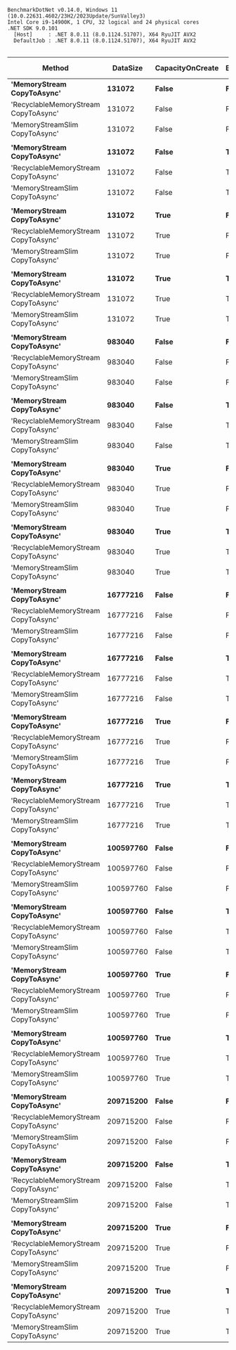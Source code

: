 ```

BenchmarkDotNet v0.14.0, Windows 11 (10.0.22631.4602/23H2/2023Update/SunValley3)
Intel Core i9-14900K, 1 CPU, 32 logical and 24 physical cores
.NET SDK 9.0.101
  [Host]     : .NET 8.0.11 (8.0.1124.51707), X64 RyuJIT AVX2
  DefaultJob : .NET 8.0.11 (8.0.1124.51707), X64 RyuJIT AVX2


```
| Method                               | DataSize  | CapacityOnCreate | BulkInitialFill | Mean         | Error     | StdDev    | Ratio | RatioSD | Gen0       | Gen1       | Gen2       | Allocated     | Alloc Ratio |
|------------------------------------- |---------- |----------------- |---------------- |-------------:|----------:|----------:|------:|--------:|-----------:|-----------:|-----------:|--------------:|------------:|
| **&#39;MemoryStream CopyToAsync&#39;**           | **131072**    | **False**            | **False**           |     **96.68 ms** |  **1.308 ms** |  **1.223 ms** |  **1.00** |    **0.02** |  **4000.0000** |  **4000.0000** |  **4000.0000** |   **25237.32 KB** |       **1.000** |
| &#39;RecyclableMemoryStream CopyToAsync&#39; | 131072    | False            | False           |     96.53 ms |  1.750 ms |  1.637 ms |  1.00 |    0.02 |          - |          - |          - |      41.96 KB |       0.002 |
| &#39;MemoryStreamSlim CopyToAsync&#39;       | 131072    | False            | False           |     96.56 ms |  1.559 ms |  1.459 ms |  1.00 |    0.02 |          - |          - |          - |      44.54 KB |       0.002 |
|                                      |           |                  |                 |              |           |           |       |         |            |            |            |               |             |
| **&#39;MemoryStream CopyToAsync&#39;**           | **131072**    | **False**            | **True**            |     **96.61 ms** |  **1.707 ms** |  **1.596 ms** |  **1.00** |    **0.02** |  **4000.0000** |  **4000.0000** |  **4000.0000** |    **12825.6 KB** |       **1.000** |
| &#39;RecyclableMemoryStream CopyToAsync&#39; | 131072    | False            | True            |     96.39 ms |  1.503 ms |  1.406 ms |  1.00 |    0.02 |          - |          - |          - |      41.91 KB |       0.003 |
| &#39;MemoryStreamSlim CopyToAsync&#39;       | 131072    | False            | True            |     96.57 ms |  1.698 ms |  1.588 ms |  1.00 |    0.02 |          - |          - |          - |      44.43 KB |       0.003 |
|                                      |           |                  |                 |              |           |           |       |         |            |            |            |               |             |
| **&#39;MemoryStream CopyToAsync&#39;**           | **131072**    | **True**             | **False**           |     **96.57 ms** |  **1.403 ms** |  **1.312 ms** |  **1.00** |    **0.02** |  **4000.0000** |  **4000.0000** |  **4000.0000** |   **12825.65 KB** |       **1.000** |
| &#39;RecyclableMemoryStream CopyToAsync&#39; | 131072    | True             | False           |     96.53 ms |  1.518 ms |  1.420 ms |  1.00 |    0.02 |          - |          - |          - |      41.96 KB |       0.003 |
| &#39;MemoryStreamSlim CopyToAsync&#39;       | 131072    | True             | False           |     96.55 ms |  1.505 ms |  1.408 ms |  1.00 |    0.02 |          - |          - |          - |      44.38 KB |       0.003 |
|                                      |           |                  |                 |              |           |           |       |         |            |            |            |               |             |
| **&#39;MemoryStream CopyToAsync&#39;**           | **131072**    | **True**             | **True**            |     **96.28 ms** |  **1.339 ms** |  **1.253 ms** |  **1.00** |    **0.02** |  **4000.0000** |  **4000.0000** |  **4000.0000** |    **12825.5 KB** |       **1.000** |
| &#39;RecyclableMemoryStream CopyToAsync&#39; | 131072    | True             | True            |     96.27 ms |  1.784 ms |  1.669 ms |  1.00 |    0.02 |          - |          - |          - |      42.12 KB |       0.003 |
| &#39;MemoryStreamSlim CopyToAsync&#39;       | 131072    | True             | True            |     96.45 ms |  1.654 ms |  1.547 ms |  1.00 |    0.02 |          - |          - |          - |      44.33 KB |       0.003 |
|                                      |           |                  |                 |              |           |           |       |         |            |            |            |               |             |
| **&#39;MemoryStream CopyToAsync&#39;**           | **983040**    | **False**            | **False**           |     **74.47 ms** |  **1.441 ms** |  **1.348 ms** |  **1.00** |    **0.02** | **22714.2857** | **22428.5714** | **22428.5714** |  **108377.61 KB** |       **1.000** |
| &#39;RecyclableMemoryStream CopyToAsync&#39; | 983040    | False            | False           |    408.39 ms |  7.938 ms |  8.823 ms |  5.49 |    0.15 |          - |          - |          - |      71.78 KB |       0.001 |
| &#39;MemoryStreamSlim CopyToAsync&#39;       | 983040    | False            | False           |     74.52 ms |  1.282 ms |  1.200 ms |  1.00 |    0.02 |          - |          - |          - |      24.79 KB |       0.000 |
|                                      |           |                  |                 |              |           |           |       |         |            |            |            |               |             |
| **&#39;MemoryStream CopyToAsync&#39;**           | **983040**    | **False**            | **True**            |     **74.53 ms** |  **0.976 ms** |  **0.913 ms** |  **1.00** |    **0.02** | **10285.7143** | **10285.7143** | **10285.7143** |   **50905.18 KB** |       **1.000** |
| &#39;RecyclableMemoryStream CopyToAsync&#39; | 983040    | False            | True            |    408.60 ms |  7.998 ms |  7.481 ms |  5.48 |    0.12 |          - |          - |          - |      55.62 KB |       0.001 |
| &#39;MemoryStreamSlim CopyToAsync&#39;       | 983040    | False            | True            |    101.87 ms |  0.455 ms |  0.380 ms |  1.37 |    0.02 |          - |          - |          - |       26.2 KB |       0.001 |
|                                      |           |                  |                 |              |           |           |       |         |            |            |            |               |             |
| **&#39;MemoryStream CopyToAsync&#39;**           | **983040**    | **True**             | **False**           |     **74.41 ms** |  **1.077 ms** |  **1.008 ms** |  **1.00** |    **0.02** |  **9714.2857** |  **9714.2857** |  **9714.2857** |   **50914.18 KB** |       **1.000** |
| &#39;RecyclableMemoryStream CopyToAsync&#39; | 983040    | True             | False           |    409.39 ms |  8.068 ms |  8.633 ms |  5.50 |    0.13 |          - |          - |          - |      53.07 KB |       0.001 |
| &#39;MemoryStreamSlim CopyToAsync&#39;       | 983040    | True             | False           |    102.05 ms |  0.514 ms |  0.430 ms |  1.37 |    0.02 |          - |          - |          - |      26.25 KB |       0.001 |
|                                      |           |                  |                 |              |           |           |       |         |            |            |            |               |             |
| **&#39;MemoryStream CopyToAsync&#39;**           | **983040**    | **True**             | **True**            |     **74.26 ms** |  **0.937 ms** |  **0.877 ms** |  **1.00** |    **0.02** | **10142.8571** | **10142.8571** | **10142.8571** |   **50912.03 KB** |       **1.000** |
| &#39;RecyclableMemoryStream CopyToAsync&#39; | 983040    | True             | True            |    408.71 ms |  8.132 ms |  8.351 ms |  5.50 |    0.13 |          - |          - |          - |      53.55 KB |       0.001 |
| &#39;MemoryStreamSlim CopyToAsync&#39;       | 983040    | True             | True            |    101.95 ms |  0.474 ms |  0.396 ms |  1.37 |    0.02 |          - |          - |          - |       26.2 KB |       0.001 |
|                                      |           |                  |                 |              |           |           |       |         |            |            |            |               |             |
| **&#39;MemoryStream CopyToAsync&#39;**           | **16777216**  | **False**            | **False**           |    **368.85 ms** | **15.341 ms** | **45.234 ms** |  **1.02** |    **0.18** |  **8000.0000** |  **8000.0000** |  **8000.0000** |  **589775.61 KB** |       **1.000** |
| &#39;RecyclableMemoryStream CopyToAsync&#39; | 16777216  | False            | False           |  2,224.26 ms |  4.935 ms |  4.616 ms |  6.12 |    0.75 |          - |          - |          - |       1376 KB |       0.002 |
| &#39;MemoryStreamSlim CopyToAsync&#39;       | 16777216  | False            | False           |    370.71 ms |  2.041 ms |  1.909 ms |  1.02 |    0.13 |          - |          - |          - |      24.78 KB |       0.000 |
|                                      |           |                  |                 |              |           |           |       |         |            |            |            |               |             |
| **&#39;MemoryStream CopyToAsync&#39;**           | **16777216**  | **False**            | **True**            |    **279.54 ms** |  **4.360 ms** |  **4.078 ms** |  **1.00** |    **0.02** |  **3500.0000** |  **3500.0000** |  **3500.0000** |  **294927.66 KB** |       **1.000** |
| &#39;RecyclableMemoryStream CopyToAsync&#39; | 16777216  | False            | True            |  2,226.21 ms |  6.875 ms |  6.431 ms |  7.97 |    0.11 |          - |          - |          - |     161.84 KB |       0.001 |
| &#39;MemoryStreamSlim CopyToAsync&#39;       | 16777216  | False            | True            |    444.26 ms |  7.588 ms |  7.097 ms |  1.59 |    0.03 |          - |          - |          - |      26.79 KB |       0.000 |
|                                      |           |                  |                 |              |           |           |       |         |            |            |            |               |             |
| **&#39;MemoryStream CopyToAsync&#39;**           | **16777216**  | **True**             | **False**           |    **280.26 ms** |  **4.329 ms** |  **4.049 ms** |  **1.00** |    **0.02** |  **3500.0000** |  **3500.0000** |  **3500.0000** |   **294927.8 KB** |       **1.000** |
| &#39;RecyclableMemoryStream CopyToAsync&#39; | 16777216  | True             | False           |  2,227.42 ms |  4.190 ms |  3.919 ms |  7.95 |    0.11 |          - |          - |          - |     161.56 KB |       0.001 |
| &#39;MemoryStreamSlim CopyToAsync&#39;       | 16777216  | True             | False           |    444.07 ms |  6.295 ms |  5.888 ms |  1.58 |    0.03 |          - |          - |          - |      26.93 KB |       0.000 |
|                                      |           |                  |                 |              |           |           |       |         |            |            |            |               |             |
| **&#39;MemoryStream CopyToAsync&#39;**           | **16777216**  | **True**             | **True**            |    **281.53 ms** |  **4.035 ms** |  **3.775 ms** |  **1.00** |    **0.02** |  **3500.0000** |  **3500.0000** |  **3500.0000** |  **294927.66 KB** |       **1.000** |
| &#39;RecyclableMemoryStream CopyToAsync&#39; | 16777216  | True             | True            |  2,245.21 ms | 20.960 ms | 19.606 ms |  7.98 |    0.12 |          - |          - |          - |     160.81 KB |       0.001 |
| &#39;MemoryStreamSlim CopyToAsync&#39;       | 16777216  | True             | True            |    452.20 ms |  6.998 ms |  6.546 ms |  1.61 |    0.03 |          - |          - |          - |      26.36 KB |       0.000 |
|                                      |           |                  |                 |              |           |           |       |         |            |            |            |               |             |
| **&#39;MemoryStream CopyToAsync&#39;**           | **100597760** | **False**            | **False**           |    **878.20 ms** |  **9.809 ms** |  **8.696 ms** |  **1.00** |    **0.01** |  **5000.0000** |  **5000.0000** |  **5000.0000** | **2359273.53 KB** |       **1.000** |
| &#39;RecyclableMemoryStream CopyToAsync&#39; | 100597760 | False            | False           |  6,832.79 ms | 35.577 ms | 33.279 ms |  7.78 |    0.08 |  1000.0000 |          - |          - |    21325.7 KB |       0.009 |
| &#39;MemoryStreamSlim CopyToAsync&#39;       | 100597760 | False            | False           |  1,233.53 ms | 23.350 ms | 22.933 ms |  1.40 |    0.03 |          - |          - |          - |      38.59 KB |       0.000 |
|                                      |           |                  |                 |              |           |           |       |         |            |            |            |               |             |
| **&#39;MemoryStream CopyToAsync&#39;**           | **100597760** | **False**            | **True**            |    **707.89 ms** | **11.495 ms** | **10.753 ms** |  **1.00** |    **0.02** |  **1000.0000** |  **1000.0000** |  **1000.0000** |  **884167.98 KB** |       **1.000** |
| &#39;RecyclableMemoryStream CopyToAsync&#39; | 100597760 | False            | True            |  6,806.75 ms | 21.427 ms | 20.042 ms |  9.62 |    0.14 |          - |          - |          - |     455.47 KB |       0.001 |
| &#39;MemoryStreamSlim CopyToAsync&#39;       | 100597760 | False            | True            |  1,259.32 ms |  8.545 ms |  7.993 ms |  1.78 |    0.03 |          - |          - |          - |      42.38 KB |       0.000 |
|                                      |           |                  |                 |              |           |           |       |         |            |            |            |               |             |
| **&#39;MemoryStream CopyToAsync&#39;**           | **100597760** | **True**             | **False**           |    **723.31 ms** | **13.247 ms** | **12.391 ms** |  **1.00** |    **0.02** |  **1000.0000** |  **1000.0000** |  **1000.0000** |  **884168.05 KB** |       **1.000** |
| &#39;RecyclableMemoryStream CopyToAsync&#39; | 100597760 | True             | False           |  6,719.79 ms | 21.186 ms | 19.818 ms |  9.29 |    0.16 |          - |          - |          - |     454.86 KB |       0.001 |
| &#39;MemoryStreamSlim CopyToAsync&#39;       | 100597760 | True             | False           |  1,275.42 ms | 12.776 ms | 11.950 ms |  1.76 |    0.03 |          - |          - |          - |      42.45 KB |       0.000 |
|                                      |           |                  |                 |              |           |           |       |         |            |            |            |               |             |
| **&#39;MemoryStream CopyToAsync&#39;**           | **100597760** | **True**             | **True**            |    **700.27 ms** |  **9.784 ms** |  **9.152 ms** |  **1.00** |    **0.02** |  **1000.0000** |  **1000.0000** |  **1000.0000** |  **884167.98 KB** |       **1.000** |
| &#39;RecyclableMemoryStream CopyToAsync&#39; | 100597760 | True             | True            |  6,803.99 ms | 17.661 ms | 16.520 ms |  9.72 |    0.12 |          - |          - |          - |     455.12 KB |       0.001 |
| &#39;MemoryStreamSlim CopyToAsync&#39;       | 100597760 | True             | True            |  1,258.97 ms | 14.592 ms | 13.650 ms |  1.80 |    0.03 |          - |          - |          - |      42.38 KB |       0.000 |
|                                      |           |                  |                 |              |           |           |       |         |            |            |            |               |             |
| **&#39;MemoryStream CopyToAsync&#39;**           | **209715200** | **False**            | **False**           |  **1,314.85 ms** | **15.388 ms** | **14.394 ms** |  **1.00** |    **0.02** |  **3000.0000** |  **3000.0000** |  **3000.0000** | **3669998.02 KB** |       **1.000** |
| &#39;RecyclableMemoryStream CopyToAsync&#39; | 209715200 | False            | False           | 11,105.68 ms | 38.598 ms | 36.105 ms |  8.45 |    0.09 |  3000.0000 |          - |          - |   71038.52 KB |       0.019 |
| &#39;MemoryStreamSlim CopyToAsync&#39;       | 209715200 | False            | False           |  1,947.56 ms | 14.717 ms | 13.766 ms |  1.48 |    0.02 |          - |          - |          - |      55.98 KB |       0.000 |
|                                      |           |                  |                 |              |           |           |       |         |            |            |            |               |             |
| **&#39;MemoryStream CopyToAsync&#39;**           | **209715200** | **False**            | **True**            |  **1,030.23 ms** |  **8.564 ms** |  **8.011 ms** |  **1.00** |    **0.01** |          **-** |          **-** |          **-** | **1433605.91 KB** |       **1.000** |
| &#39;RecyclableMemoryStream CopyToAsync&#39; | 209715200 | False            | True            | 11,132.92 ms | 30.470 ms | 28.502 ms | 10.81 |    0.09 |          - |          - |          - |     732.71 KB |       0.001 |
| &#39;MemoryStreamSlim CopyToAsync&#39;       | 209715200 | False            | True            |  2,112.58 ms |  9.482 ms |  8.405 ms |  2.05 |    0.02 |          - |          - |          - |      60.37 KB |       0.000 |
|                                      |           |                  |                 |              |           |           |       |         |            |            |            |               |             |
| **&#39;MemoryStream CopyToAsync&#39;**           | **209715200** | **True**             | **False**           |  **1,044.67 ms** | **14.006 ms** | **13.102 ms** |  **1.00** |    **0.02** |          **-** |          **-** |          **-** | **1433606.25 KB** |       **1.000** |
| &#39;RecyclableMemoryStream CopyToAsync&#39; | 209715200 | True             | False           | 11,128.22 ms | 26.833 ms | 25.100 ms | 10.65 |    0.13 |          - |          - |          - |     733.41 KB |       0.001 |
| &#39;MemoryStreamSlim CopyToAsync&#39;       | 209715200 | True             | False           |  2,112.20 ms |  6.929 ms |  6.143 ms |  2.02 |    0.03 |          - |          - |          - |      60.42 KB |       0.000 |
|                                      |           |                  |                 |              |           |           |       |         |            |            |            |               |             |
| **&#39;MemoryStream CopyToAsync&#39;**           | **209715200** | **True**             | **True**            |  **1,030.40 ms** |  **5.352 ms** |  **4.744 ms** |  **1.00** |    **0.01** |          **-** |          **-** |          **-** | **1433605.91 KB** |       **1.000** |
| &#39;RecyclableMemoryStream CopyToAsync&#39; | 209715200 | True             | True            | 11,120.28 ms | 27.368 ms | 25.600 ms | 10.79 |    0.05 |          - |          - |          - |     732.77 KB |       0.001 |
| &#39;MemoryStreamSlim CopyToAsync&#39;       | 209715200 | True             | True            |  2,104.13 ms | 11.946 ms | 10.590 ms |  2.04 |    0.01 |          - |          - |          - |      60.65 KB |       0.000 |

